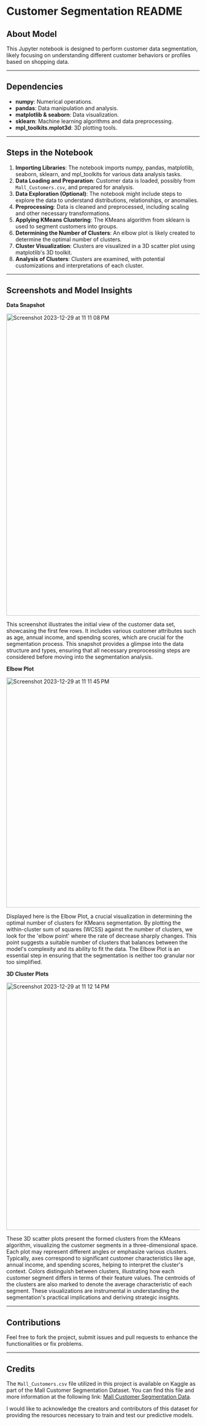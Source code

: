 # Customer Segmentation README

## About Model
This Jupyter notebook is designed to perform customer data segmentation, likely focusing on understanding different customer behaviors or profiles based on shopping data.

---

## Dependencies
- **numpy**: Numerical operations.
- **pandas**: Data manipulation and analysis.
- **matplotlib & seaborn**: Data visualization.
- **sklearn**: Machine learning algorithms and data preprocessing.
- **mpl_toolkits.mplot3d**: 3D plotting tools.

---

## Steps in the Notebook

1. **Importing Libraries**: The notebook imports numpy, pandas, matplotlib, seaborn, sklearn, and mpl_toolkits for various data analysis tasks.
2. **Data Loading and Preparation**: Customer data is loaded, possibly from `Mall_Customers.csv`, and prepared for analysis.
3. **Data Exploration (Optional)**: The notebook might include steps to explore the data to understand distributions, relationships, or anomalies.
4. **Preprocessing**: Data is cleaned and preprocessed, including scaling and other necessary transformations.
5. **Applying KMeans Clustering**: The KMeans algorithm from sklearn is used to segment customers into groups.
6. **Determining the Number of Clusters**: An elbow plot is likely created to determine the optimal number of clusters.
7. **Cluster Visualization**: Clusters are visualized in a 3D scatter plot using matplotlib's 3D toolkit.
8. **Analysis of Clusters**: Clusters are examined, with potential customizations and interpretations of each cluster.

---

## Screenshots and Model Insights
**Data Snapshot**

<img width="787" alt="Screenshot 2023-12-29 at 11 11 08 PM" src="https://github.com/self-sasi/Customer-Segmentation-Model/assets/140454190/5331cd38-0a5d-4a60-877c-e9ef959b30be">

This screenshot illustrates the initial view of the customer data set, showcasing the first few rows. It includes various customer attributes such as age, annual income, and spending scores, which are crucial for the segmentation process. This snapshot provides a glimpse into the data structure and types, ensuring that all necessary preprocessing steps are considered before moving into the segmentation analysis.



**Elbow Plot**

<img width="600" alt="Screenshot 2023-12-29 at 11 11 45 PM" src="https://github.com/self-sasi/Customer-Segmentation-Model/assets/140454190/61f69af7-202a-4ee4-9332-11ce2d660286">

Displayed here is the Elbow Plot, a crucial visualization in determining the optimal number of clusters for KMeans segmentation. By plotting the within-cluster sum of squares (WCSS) against the number of clusters, we look for the 'elbow point' where the rate of decrease sharply changes. This point suggests a suitable number of clusters that balances between the model's complexity and its ability to fit the data. The Elbow Plot is an essential step in ensuring that the segmentation is neither too granular nor too simplified.



**3D Cluster Plots**

<img width="645" alt="Screenshot 2023-12-29 at 11 12 14 PM" src="https://github.com/self-sasi/Customer-Segmentation-Model/assets/140454190/3fe300d1-01db-446b-a1fe-ae9c6ec19941">

These 3D scatter plots present the formed clusters from the KMeans algorithm, visualizing the customer segments in a three-dimensional space. Each plot may represent different angles or emphasize various clusters. Typically, axes correspond to significant customer characteristics like age, annual income, and spending scores, helping to interpret the cluster's context. Colors distinguish between clusters, illustrating how each customer segment differs in terms of their feature values. The centroids of the clusters are also marked to denote the average characteristic of each segment. These visualizations are instrumental in understanding the segmentation's practical implications and deriving strategic insights.

---

## Contributions

Feel free to fork the project, submit issues and pull requests to enhance the functionalities or fix problems.

---

## Credits

The `Mall_Customers.csv` file utilized in this project is available on Kaggle as part of the Mall Customer Segmentation Dataset. You can find this file and more information at the following link: [Mall Customer Segmentation Data]([https://www.kaggle.com/datasets/vjchoudhary7/customer-segmentation-tutorial-in-python]).

I would like to acknowledge the creators and contributors of this dataset for providing the resources necessary to train and test our predictive models.

